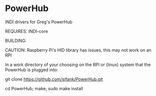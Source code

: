 # PowerHub
INDI drivers for Greg's PowerHub

REQUIRES: 
INDI-core

BUILDING:

CAUTION:  Raspberry Pi's HID library has issues, this may not work on an RPI

In a work directory of your choosing on the RPI 
or (linux) system that the PowerHub is plugged into:

git clone https://github.com/sifank/PowerHub.git

cd PowerHub;
make;
sudo make install

